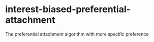 # interest-biased-preferential-attachment
The preferential attachment algorithm with more specific preference
